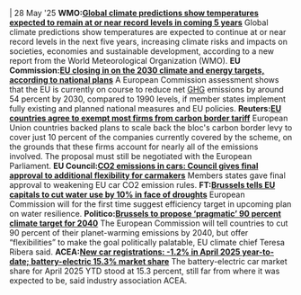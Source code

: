| 28 May '25
**WMO:**[**Global climate predictions show temperatures expected to remain at or near record levels in coming 5 years**](https://wmo.int/news/media-centre/global-climate-predictions-show-temperatures-expected-remain-or-near-record-levels-coming-5-years)
Global climate predictions show temperatures are expected to continue at or near record levels in the next five years, increasing climate risks and impacts on societies, economies and sustainable development, according to a new report from the World Meteorological Organization (WMO).
**EU Commission:**[**EU closing in on the 2030 climate and energy targets, according to national plans**](https://ec.europa.eu/commission/presscorner/detail/en/ip_25_1337)
A European Commission assessment shows that the EU is currently on course to reduce net [GHG](https://www.cleanenergywire.org/glossary/letter_g#ghg) emissions by around 54 percent by 2030, compared to 1990 levels, if member states implement fully existing and planned national measures and EU policies.
**Reuters:**[**EU countries agree to exempt most firms from carbon border tariff**](https://www.reuters.com/sustainability/climate-energy/eu-countries-agree-exempt-most-firms-carbon-border-tariff-2025-05-27/)
European Union countries backed plans to scale back the bloc's carbon border levy to cover just 10 percent of the companies currently covered by the scheme, on the grounds that these firms account for nearly all of the emissions involved. The proposal must still be negotiated with the European Parliament.
**EU Council:**[**CO2 emissions in cars: Council gives final approval to additional flexibility for carmakers**](https://www.consilium.europa.eu/en/press/press-releases/2025/05/27/co2-emissions-in-cars-council-gives-final-approval-to-additional-flexibility-for-carmakers/)
Members states gave final approval to weakening EU car CO2 emission rules.
**FT:**[**Brussels tells EU capitals to cut water use by 10% in face of droughts**](https://www.ft.com/content/5c27d42b-9e0e-4d37-acfc-f6b534724c47)
European Commission will for the first time suggest efficiency target in upcoming plan on water resilience.
**Politico:**[**Brussels to propose ‘pragmatic’ 90 percent climate target for 2040**](https://www.politico.eu/article/european-commission-emissions-target-teresa-ribera-climate-change/)
The European Commission will tell countries to cut 90 percent of their planet-warming emissions by 2040, but offer “flexibilities” to make the goal politically palatable, EU climate chief Teresa Ribera said.
**ACEA:**[**New car registrations: -1.2% in April 2025 year-to-date; battery-electric 15.3% market share**](https://www.acea.auto/pc-registrations/new-car-registrations-1-2-in-april-2025-year-to-date-battery-electric-15-3-market-share/)
The battery-electric car market share for April 2025 YTD stood at 15.3 percent, still far from where it was expected to be, said industry association ACEA.